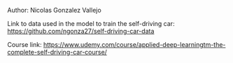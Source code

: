 Author: Nicolas Gonzalez Vallejo

Link to data used in the model to train the self-driving car: https://github.com/ngonza27/self-driving-car-data

Course link: https://www.udemy.com/course/applied-deep-learningtm-the-complete-self-driving-car-course/